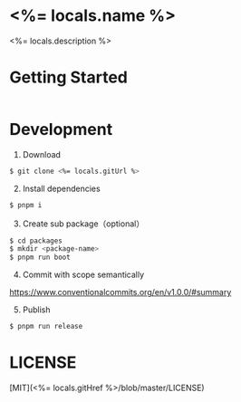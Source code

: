 # <%= locals.name %>

<%= locals.description %>

# Getting Started

```bash

```

# Development

1. Download

```bash
$ git clone <%= locals.gitUrl %>
```

2. Install dependencies
   
```bash
$ pnpm i
```

3. Create sub package（optional）

```bash
$ cd packages
$ mkdir <package-name>
$ pnpm run boot
```

4. Commit with scope semantically

https://www.conventionalcommits.org/en/v1.0.0/#summary

5. Publish

```bash
$ pnpm run release
```

# LICENSE

[MIT](<%= locals.gitHref %>/blob/master/LICENSE)
